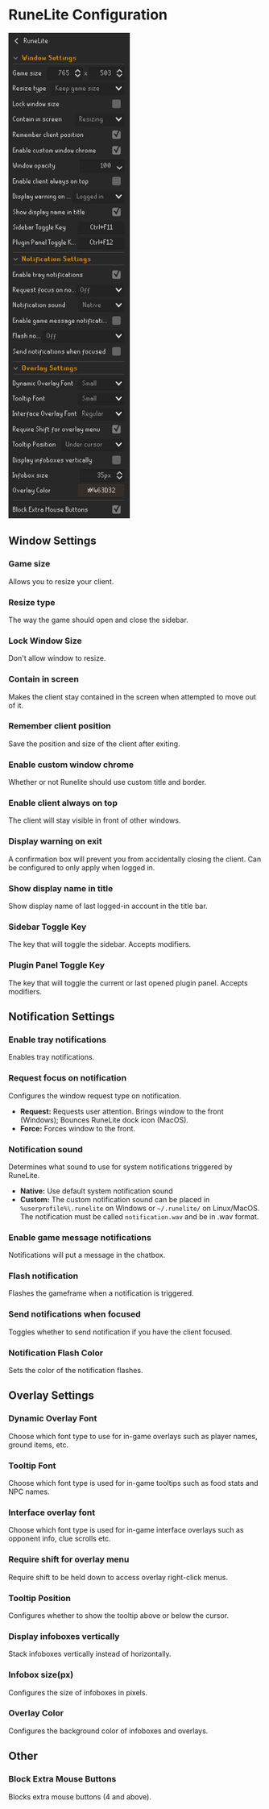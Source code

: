 # RuneLite Configuration

<img width="241" alt="" src="img/runelite/runelite_config.png">

## Window Settings

### Game size

Allows you to resize your client.

### Resize type

The way the game should open and close the sidebar.

### Lock Window Size

Don't allow window to resize.

### Contain in screen

Makes the client stay contained in the screen when attempted to move out of it.

### Remember client position

Save the position and size of the client after exiting.

### Enable custom window chrome

Whether or not Runelite should use custom title and border.

### Enable client always on top

The client will stay visible in front of other windows.

### Display warning on exit

A confirmation box will prevent you from accidentally closing the client. Can be configured to only apply when logged in.

### Show display name in title

Show display name of last logged-in account in the title bar.

### Sidebar Toggle Key

The key that will toggle the sidebar. Accepts modifiers.

### Plugin Panel Toggle Key

The key that will toggle the current or last opened plugin panel. Accepts modifiers.

## Notification Settings

### Enable tray notifications

Enables tray notifications.

### Request focus on notification

Configures the window request type on notification.
* **Request:** Requests user attention. Brings window to the front (Windows); Bounces RuneLite dock icon (MacOS).
* **Force:** Forces window to the front.

### Notification sound

Determines what sound to use for system notifications triggered by RuneLite.

* **Native:** Use default system notification sound
* **Custom:** The custom notification sound can be placed in `%userprofile%\.runelite` on Windows or `~/.runelite/` on Linux/MacOS. The notification must be called `notification.wav` and be in .wav format.
### Enable game message notifications

Notifications will put a message in the chatbox.

### Flash notification

Flashes the gameframe when a notification is triggered.

### Send notifications when focused

Toggles whether to send notification if you have the client focused.

### Notification Flash Color

Sets the color of the notification flashes.

## Overlay Settings

### Dynamic Overlay Font

Choose which font type to use for in-game overlays such as player names, ground items, etc.

### Tooltip Font

Choose which font type is used for in-game tooltips such as food stats and NPC names.

### Interface overlay font

Choose which font type is used for in-game interface overlays such as opponent info, clue scrolls etc.

### Require shift for overlay menu

Require shift to be held down to access overlay right-click menus.

### Tooltip Position

Configures whether to show the tooltip above or below the cursor.

### Display infoboxes vertically

Stack infoboxes vertically instead of horizontally.

### Infobox size(px)

Configures the size of infoboxes in pixels.

### Overlay Color

Configures the background color of infoboxes and overlays.

## Other

### Block Extra Mouse Buttons

Blocks extra mouse buttons (4 and above).

